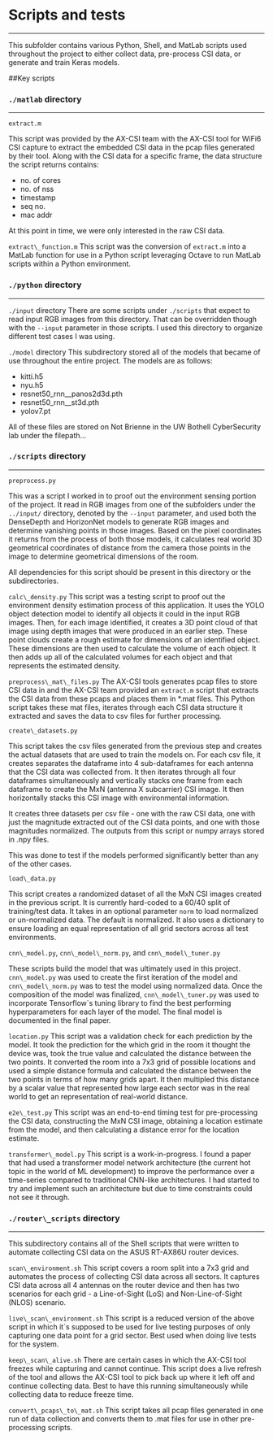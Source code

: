 # Scripts and tests
---
This subfolder contains various Python, Shell, and MatLab scripts used throughout the project to either collect data, pre-process CSI data, or generate and train Keras models.

##Key scripts
### `./matlab` directory
---
`extract.m`

This script was provided by the AX-CSI team with the AX-CSI tool for WiFi6 CSI capture to extract the embedded CSI data in the pcap files generated by their tool. Along with the CSI data for a specific frame, the data structure the script returns contains:
+ no. of cores
+ no. of nss
+ timestamp
+ seq no.
+ mac addr 

At this point in time, we were only interested in the raw CSI data.

`extract\_function.m`
This script was the conversion of `extract.m` into a MatLab function for use in a Python script leveraging Octave to run MatLab scripts within a Python environment.

### `./python` directory
---
`./input` directory
There are some scripts under `./scripts` that expect to read input RGB images from this directory. That can be overridden though with the `--input` parameter in those scripts. I used this directory to organize different test cases I was using.

`./model` directory
This subdirectory stored all of the models that became of use throughout the entire project. The models are as follows:

+ kitti.h5
+ nyu.h5
+ resnet50\_rnn\_\_panos2d3d.pth
+ resnet50\_rnn\_\_st3d.pth
+ yolov7.pt

All of these files are stored on Not Brienne in the UW Bothell CyberSecurity lab under the filepath...

### `./scripts` directory
---
`preprocess.py`

This was a script I worked in to proof out the environment sensing portion of the project. It read in RGB images from one of the subfolders under the `../input/` directory, denoted by the `--input` parameter, and used both the DenseDepth and HorizonNet models to generate RGB images and determine vanishing points in those images. Based on the pixel coordinates it returns from the process of both those models, it calculates real world 3D geometrical coordinates of distance from the camera those points in the image to determine geometrical dimensions of the room.

All dependencies for this script should be present in this directory or the subdirectories.

`calc\_density.py`
This script was a testing script to proof out the environment density estimation process of this application. It uses the YOLO object detection model to identify all objects it could in the input RGB images. Then, for each image identified, it creates a 3D point cloud of that image using depth images that were produced in an earlier step. These point clouds create a rough estimate for dimensions of an identified object. These dimensions are then used to calculate the volume of each object. It then adds up all of the calculated volumes for each object and that represents the estimated density.

`preprocess\_mat\_files.py`
The AX-CSI tools generates pcap files to store CSI data in and the AX-CSI team provided an `extract.m` script that extracts the CSI data from these pcaps and places them in \*.mat files.
This Python script takes these mat files, iterates through each CSI data structure it extracted and saves the data to csv files for further processing.

`create\_datasets.py`

This script takes the csv files generated from the previous step and creates the actual datasets that are used to train the models on. For each csv file, it creates separates the dataframe into 4 sub-dataframes for each antenna that the CSI data was collected from. It then iterates through all four dataframes simultaneously and vertically stacks one frame from each dataframe to create the MxN (antenna X subcarrier) CSI image. It then horizontally stacks this CSI image with environmental information. 

It creates three datasets per csv file - one with the raw CSI data, one with just the magnitude extracted out of the CSI data points, and one with those magnitudes normalized. The outputs from this script or numpy arrays stored in .npy files.

This was done to test if the models performed significantly better than any of the other cases.

`load\_data.py`

This script creates a randomized dataset of all the MxN CSI images created in the previous script. It is currently hard-coded to a 60/40 split of training/test data. It takes in an optional parameter `norm` to load normalized or un-normalized data. The default is normalized. It also uses a dictionary to ensure loading an equal representation of all grid sectors across all test environments. 

`cnn\_model.py`, `cnn\_model\_norm.py`, and `cnn\_model\_tuner.py`

These scripts build the model that was ultimately used in this project. `cnn\_model.py` was used to create the first iteration of the model and `cnn\_model\_norm.py` was to test the model using normalized data. Once the composition of the model was finalized, `cnn\_model\_tuner.py` was used to incorporate Tensorflow`s tuning library to find the best performing hyperparameters for each layer of the model. The final model is documented in the final paper.

`location.py`
This script was a validation check for each prediction by the model. It took the prediction for the which grid in the room it thought the device was, took the true value and calculated the distance between the two points. It converted the room into a 7x3 grid of possible locations and used a simple distance formula and calculated the distance between the two points in terms of how many grids apart. It then multipled this distance by a scalar value that represented how large each sector was in the real world to get an representation of real-world distance.

`e2e\_test.py`
This script was an end-to-end timing test for pre-processing the CSI data, constructing the MxN CSI image, obtaining a location estimate from the model, and then calculating a distance error for the location estimate. 

`transformer\_model.py`
This script is a work-in-progress. I found a paper that had used a transformer model network architecture (the current hot topic in the world of ML development) to improve the performance over a time-series compared to traditional CNN-like architectures. I had started to try and implement such an architecture but due to time constraints could not see it through.

### `./router\_scripts` directory
---
This subdirectory contains all of the Shell scripts that were written to automate collecting CSI data on the ASUS RT-AX86U router devices.

`scan\_environment.sh`
This script covers a room split into a 7x3 grid and automates the process of collecting CSI data across all sectors. It captures CSI data across all 4 antennas on the router device and then has two scenarios for each grid - a Line-of-Sight (LoS) and Non-Line-of-Sight (NLOS) scenario.

`live\_scan\_environment.sh`
This script is a reduced version of the above script in which it`s supposed to be used for live testing purposes of only capturing one data point for a grid sector. Best used when doing live tests for the system.

`keep\_scan\_alive.sh`
There are certain cases in which the AX-CSI tool freezes while capturing and cannot continue. This script does a live refresh of the tool and allows the AX-CSI tool to pick back up where it left off and continue collecting data. Best to have this running simultaneously while collecting data to reduce freeze time.

`convert\_pcaps\_to\_mat.sh`
This script takes all pcap files generated in one run of data collection and converts them to .mat files for use in other pre-processing scripts. 
